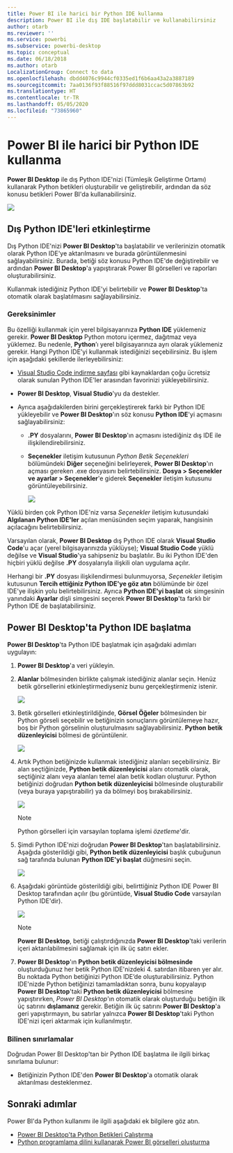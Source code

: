 ```yaml
---
title: Power BI ile harici bir Python IDE kullanma
description: Power BI ile dış IDE başlatabilir ve kullanabilirsiniz
author: otarb
ms.reviewer: ''
ms.service: powerbi
ms.subservice: powerbi-desktop
ms.topic: conceptual
ms.date: 06/18/2018
ms.author: otarb
LocalizationGroup: Connect to data
ms.openlocfilehash: dbdd4076c9944cf0335ed1f6b6aa43a2a3887189
ms.sourcegitcommit: 7aa0136f93f88516f97ddd8031ccac5d07863b92
ms.translationtype: HT
ms.contentlocale: tr-TR
ms.lasthandoff: 05/05/2020
ms.locfileid: "73865960"
---
```

# <a name="use-an-external-python-ide-with-power-bi"></a>Power BI ile harici bir Python IDE kullanma
**Power BI Desktop** ile dış Python IDE'nizi (Tümleşik Geliştirme Ortamı) kullanarak Python betikleri oluşturabilir ve geliştirebilir, ardından da söz konusu betikleri Power BI'da kullanabilirsiniz.

![](media/desktop-python-ide/python-ide-1.png)

## <a name="enable-an-external-python-ide"></a>Dış Python IDE'leri etkinleştirme
Dış Python IDE'nizi **Power BI Desktop**'ta başlatabilir ve verilerinizin otomatik olarak Python IDE'ye aktarılmasını ve burada görüntülenmesini sağlayabilirsiniz. Burada, betiği söz konusu Python IDE'de değiştirebilir ve ardından **Power BI Desktop**'a yapıştırarak Power BI görselleri ve raporları oluşturabilirsiniz.

Kullanmak istediğiniz Python IDE'yi belirtebilir ve **Power BI Desktop**'ta otomatik olarak başlatılmasını sağlayabilirsiniz.

### <a name="requirements"></a>Gereksinimler
Bu özelliği kullanmak için yerel bilgisayarınıza **Python IDE** yüklemeniz gerekir. **Power BI Desktop** Python motoru içermez, dağıtmaz veya yüklemez. Bu nedenle, **Python**’ı yerel bilgisayarınıza ayrı olarak yüklemeniz gerekir. Hangi Python IDE'yi kullanmak istediğinizi seçebilirsiniz. Bu işlem için aşağıdaki şekillerde ilerleyebilirsiniz:

* [Visual Studio Code indirme sayfası](https://code.visualstudio.com/download/) gibi kaynaklardan çoğu ücretsiz olarak sunulan Python IDE'ler arasından favorinizi yükleyebilirsiniz.
* **Power BI Desktop**, **Visual Studio**'yu da destekler.
* Ayrıca aşağıdakilerden birini gerçekleştirerek farklı bir Python IDE yükleyebilir ve **Power BI Desktop**'ın söz konusu **Python IDE**'yi açmasını sağlayabilirsiniz:
  
  * **.PY** dosyalarını, **Power BI Desktop**'ın açmasını istediğiniz dış IDE ile ilişkilendirebilirsiniz.
  * **Seçenekler** iletişim kutusunun *Python Betik Seçenekleri* bölümündeki **Diğer** seçeneğini belirleyerek, **Power BI Desktop**'ın açması gereken .exe dosyasını belirtebilirsiniz. **Dosya > Seçenekler ve ayarlar > Seçenekler**'e giderek **Seçenekler** iletişim kutusunu görüntüleyebilirsiniz.
    
    ![](media/desktop-python-ide/python-ide-2.png)

Yüklü birden çok Python IDE'niz varsa *Seçenekler* iletişim kutusundaki **Algılanan Python IDE'ler** açılan menüsünden seçim yaparak, hangisinin açılacağını belirtebilirsiniz.

Varsayılan olarak, **Power BI Desktop** dış Python IDE olarak **Visual Studio Code**'u açar (yerel bilgisayarınızda yüklüyse); **Visual Studio Code** yüklü değilse ve **Visual Studio**'ya sahipseniz bu başlatılır. Bu iki Python IDE'den hiçbiri yüklü değilse **.PY** dosyalarıyla ilişkili olan uygulama açılır.

Herhangi bir **.PY** dosyası ilişkilendirmesi bulunmuyorsa, *Seçenekler* iletişim kutusunun **Tercih ettiğiniz Python IDE'ye göz atın** bölümünde bir özel IDE'ye ilişkin yolu belirtebilirsiniz. Ayrıca **Python IDE'yi başlat** ok simgesinin yanındaki **Ayarlar** dişli simgesini seçerek **Power BI Desktop**'ta farklı bir Python IDE de başlatabilirsiniz.

## <a name="launch-a-python-ide-from-power-bi-desktop"></a>Power BI Desktop'ta Python IDE başlatma
**Power BI Desktop**'ta Python IDE başlatmak için aşağıdaki adımları uygulayın:

1. **Power BI Desktop**'a veri yükleyin.
2. **Alanlar** bölmesinden birlikte çalışmak istediğiniz alanlar seçin. Henüz betik görsellerini etkinleştirmediyseniz bunu gerçekleştirmeniz istenir.
   
   ![](media/desktop-python-ide/python-ide-3.png)
3. Betik görselleri etkinleştirildiğinde, **Görsel Öğeler** bölmesinden bir Python görseli seçebilir ve betiğinizin sonuçlarını görüntülemeye hazır, boş bir Python görselinin oluşturulmasını sağlayabilirsiniz. **Python betik düzenleyicisi** bölmesi de görüntülenir.
   
   ![](media/desktop-python-ide/python-ide-4.png)
4. Artık Python betiğinizde kullanmak istediğiniz alanları seçebilirsiniz. Bir alan seçtiğinizde, **Python betik düzenleyicisi** alanı otomatik olarak, seçtiğiniz alanı veya alanları temel alan betik kodları oluşturur. Python betiğinizi doğrudan **Python betik düzenleyicisi** bölmesinde oluşturabilir (veya buraya yapıştırabilir) ya da bölmeyi boş bırakabilirsiniz.
   
   ![](media/desktop-python-ide/python-ide-5.png)
   
   > [!NOTE]
   > Python görselleri için varsayılan toplama işlemi *özetleme*'dir.
   > 
   > 
5. Şimdi Python IDE'nizi doğrudan **Power BI Desktop**'tan başlatabilirsiniz. Aşağıda gösterildiği gibi, **Python betik düzenleyicisi** başlık çubuğunun sağ tarafında bulunan **Python IDE'yi başlat** düğmesini seçin.
   
   ![](media/desktop-python-ide/python-ide-6.png)
6. Aşağıdaki görüntüde gösterildiği gibi, belirttiğiniz Python IDE Power BI Desktop tarafından açılır (bu görüntüde, **Visual Studio Code** varsayılan Python IDE'dir).
   
   ![](media/desktop-python-ide/python-ide-7.png)
   
   > [!NOTE]
   > **Power BI Desktop**, betiği çalıştırdığınızda **Power BI Desktop**'taki verilerin içeri aktarılabilmesini sağlamak için ilk üç satırı ekler.
   > 
   > 
7. **Power BI Desktop**'ın **Python betik düzenleyicisi bölmesinde** oluşturduğunuz her betik Python IDE'nizdeki 4. satırdan itibaren yer alır. Bu noktada Python betiğinizi Python IDE’de oluşturabilirsiniz. Python IDE'nizde Python betiğinizi tamamladıktan sonra, bunu kopyalayıp **Power BI Desktop**'taki **Python betik düzenleyicisi** bölmesine yapıştırırken, *Power BI Desktop*'ın otomatik olarak oluşturduğu betiğin ilk üç satırını **dışlamanız** gerekir. Betiğin ilk üç satırını **Power BI Desktop**'a geri yapıştırmayın, bu satırlar yalnızca **Power BI Desktop**'taki Python IDE'nizi içeri aktarmak için kullanılmıştır.

### <a name="known-limitations"></a>Bilinen sınırlamalar
Doğrudan Power BI Desktop'tan bir Python IDE başlatma ile ilgili birkaç sınırlama bulunur:

* Betiğinizin Python IDE'den **Power BI Desktop**'a otomatik olarak aktarılması desteklenmez.

## <a name="next-steps"></a>Sonraki adımlar
Power BI'da Python kullanımı ile ilgili aşağıdaki ek bilgilere göz atın.

* [Power BI Desktop'ta Python Betikleri Çalıştırma](desktop-python-scripts.md)
* [Python programlama dilini kullanarak Power BI görselleri oluşturma](desktop-python-visuals.md)

